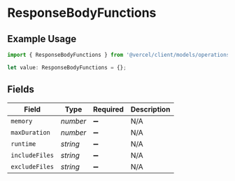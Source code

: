 # ResponseBodyFunctions

## Example Usage

```typescript
import { ResponseBodyFunctions } from '@vercel/client/models/operations';

let value: ResponseBodyFunctions = {};
```

## Fields

| Field          | Type     | Required           | Description |
| -------------- | -------- | ------------------ | ----------- |
| `memory`       | _number_ | :heavy_minus_sign: | N/A         |
| `maxDuration`  | _number_ | :heavy_minus_sign: | N/A         |
| `runtime`      | _string_ | :heavy_minus_sign: | N/A         |
| `includeFiles` | _string_ | :heavy_minus_sign: | N/A         |
| `excludeFiles` | _string_ | :heavy_minus_sign: | N/A         |
